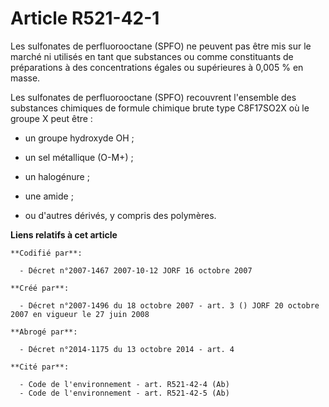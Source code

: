 # Article R521-42-1

Les sulfonates de perfluorooctane (SPFO) ne peuvent pas être mis sur le marché ni utilisés en tant que substances ou comme
constituants de préparations à des concentrations égales ou supérieures à 0,005 % en masse.

Les sulfonates de perfluorooctane (SPFO) recouvrent l'ensemble des substances chimiques de formule chimique brute type
C8F17SO2X où le groupe X peut être :

- un groupe hydroxyde OH ;

- un sel métallique (O-M+) ; 

- un halogénure ;

- une amide ;

- ou d'autres dérivés, y compris des polymères.

**Liens relatifs à cet article**

	**Codifié par**:

	  - Décret n°2007-1467 2007-10-12 JORF 16 octobre 2007

	**Créé par**:

	  - Décret n°2007-1496 du 18 octobre 2007 - art. 3 () JORF 20 octobre 2007 en vigueur le 27 juin 2008

	**Abrogé par**:

	  - Décret n°2014-1175 du 13 octobre 2014 - art. 4

	**Cité par**:

	  - Code de l'environnement - art. R521-42-4 (Ab)
	  - Code de l'environnement - art. R521-42-5 (Ab)
